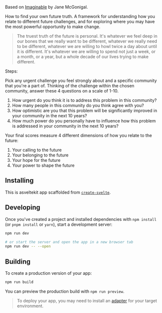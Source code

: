 Based on [Imaginable](https://www.amazon.com/Imaginable-Create-Hopeful-Future_in-Community/dp/1954118333/) by Jane McGonigal.

How to find your own future truth. A framework for understanding how you relate to different future challenges, and for exploring where you may have the most powerful opportunity to make change.

>The truest truth of the future is personal. It's whatever we feel deep in our bones that we really want to be different, whatever we really need to be different, whatever we are willing to howl twice a day about until it is different. It's whatever we are willing to spend not just a week, or a month, or a year, but a whole decade of our lives trying to make different.

Steps:

Pick any urgent challenge you feel strongly about and a specific community that you're a part of. Thinking of the challenge within the chosen community, answer these 4 questions on a scale of 1-10.

1. How urgent do you think it is to address this problem in this community?
2. How many people in this community do you think agree with you?
3. How optimistic are you that this problem will be significantly improved in your community in the next 10 years?
4. How much power do you personally have to influence how this problem is addressed in your community in the next 10 years?

Your final scores measure 4 different dimensions of how you relate to the future:
1. Your calling to the future
2. Your belonging to the future
3. Your hope for the future
4. Your power to shape the future

## Installing

This is asveltekit app scaffolded from [`create-svelte`](https://github.com/sveltejs/kit/tree/main/packages/create-svelte).

## Developing

Once you've created a project and installed dependencies with `npm install` (or `pnpm install` or `yarn`), start a development server:

```bash
npm run dev

# or start the server and open the app in a new browser tab
npm run dev -- --open
```

## Building

To create a production version of your app:

```bash
npm run build
```

You can preview the production build with `npm run preview`.

> To deploy your app, you may need to install an [adapter](https://kit.svelte.dev/docs/adapters) for your target environment.
